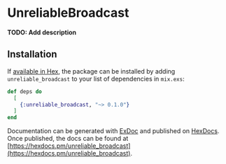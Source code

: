 # UnreliableBroadcast

**TODO: Add description**

## Installation

If [available in Hex](https://hex.pm/docs/publish), the package can be installed
by adding `unreliable_broadcast` to your list of dependencies in `mix.exs`:

```elixir
def deps do
  [
    {:unreliable_broadcast, "~> 0.1.0"}
  ]
end
```

Documentation can be generated with [ExDoc](https://github.com/elixir-lang/ex_doc)
and published on [HexDocs](https://hexdocs.pm). Once published, the docs can
be found at [https://hexdocs.pm/unreliable_broadcast](https://hexdocs.pm/unreliable_broadcast).

